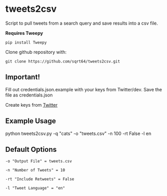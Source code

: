 # tweets2csv
Script to pull tweets from a search query  and save results into a csv file.

__Requires Tweepy__

    pip install Tweepy

Clone github repository with:

    git clone https://github.com/sqrt64/tweets2csv.git

## Important!

Fill out credentials.json.example with your keys from Twitter/dev. Save the file as credentials.json

Create keys from [Twitter](https://apps.twitter.com/)


## Example Usage


python tweets2csv.py -q "cats" -o "tweets.csv" -n 100 -rt False -l en

## Default Options

    -o "Output File" = tweets.csv

	-n "Number of Tweets" = 10

	-rt "Include Retweets" = False

	-l "Tweet Language" = "en"

